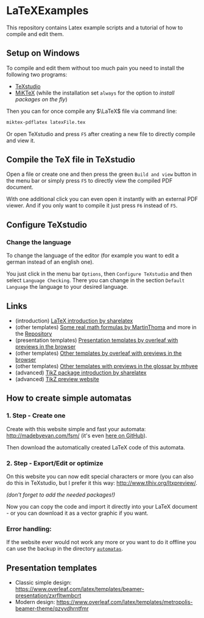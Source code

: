 # LaTeXExamples

This repository contains Latex example scripts and a tutorial of how to compile and edit them.

## Setup on Windows

To compile and edit them without too much pain you need to install the following two programs:

- [TeXstudio](https://www.texstudio.org/)
- [MiKTeX](https://miktex.org/download) (while the installation set `always` for the option to *install packages on the fly*)

Then you can for once compile any $\LaTeX$ file via command line:

```bash
miktex-pdflatex latexFile.tex
```

Or open TeXstudio and press `F5` after creating a new file to directly compile and view it.

## Compile the TeX file in TeXstudio

Open a file or create one and then press the green `Build and view` button in the menu bar or simply press `F5` to directly view the compiled PDF document.

With one additional click you can even open it instantly with an external PDF viewer. And if you only want to compile it just press `F6` instead of `F5`.

## Configure TeXstudio

### Change the language

To change the language of the editor (for example you want to edit a german instead of an english one).

You just click in the menu bar `Options`, then `Configure TeXstudio` and then select `Language Checking`. There you can change in the section `Default Language` the language to your desired language.

## Links

- (introduction) [LaTeX introduction by sharelatex](https://www.sharelatex.com/learn/Main_Page)
- (other templates) [Some real math formulas by MartinThoma](https://github.com/MartinThoma/LaTeX-examples/blob/master/cheat-sheets/analysis/Analysis_Wichtige_Formeln.tex) and more in the [Repository](https://github.com/MartinThoma/LaTeX-examples)
- (presentation templates) [Presentation templates by overleaf with previews in the browser](https://www.overleaf.com/gallery/tagged/presentation)
- (other templates) [Other templates by overleaf with previews in the browser](https://www.overleaf.com/gallery)
- (other templates) [Other templates with previews in the glossar by mhyee](https://github.com/mhyee/latex-examples)
- (advanced) [TikZ package introduction by sharelatex](https://www.sharelatex.com/learn/TikZ_package)
- (advanced) [TikZ preview website](http://www.tlhiv.org/ltxpreview/)

## How to create simple automatas

### 1. Step - Create one

Create with this website simple and fast your automata: http://madebyevan.com/fsm/ (it's even [here on GitHub](https://github.com/evanw/fsm)).

Then download the automatically created LaTeX code of this automata.

### 2. Step - Export/Edit or optimize

On this website you can now edit special characters or more (you can also do this in TeXstudio, but I prefer it this way: http://www.tlhiv.org/ltxpreview/.

*(don't forget to add the needed packages!)*

Now you can copy the code and import it directly into your LaTeX document - or you can download it as a vector graphic if you want.

### Error handling:

If the website ever would not work any more or you want to do it offline you can use the backup in the directory [`automatas`](automatas).

## Presentation templates

- Classic simple design: https://www.overleaf.com/latex/templates/beamer-presentation/zxrfltwmbcrt
- Modern design: https://www.overleaf.com/latex/templates/metropolis-beamer-theme/qzyvdhrntfmr

